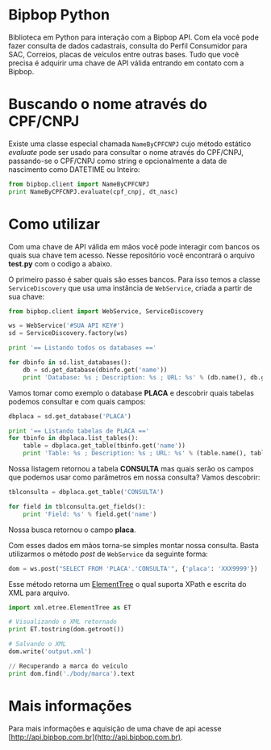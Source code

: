 # Bipbop Python

Biblioteca em Python para interação com a Bipbop API. Com ela você pode fazer consulta de dados cadastrais, consulta do Perfil Consumidor para SAC, Correios, placas de veículos entre outras bases. Tudo que você precisa é adquirir uma chave de API válida entrando em contato com a Bipbop.

# Buscando o nome através do CPF/CNPJ

Existe uma classe especial chamada `NameByCPFCNPJ` cujo método estático *evaluate* pode ser usado para consultar o nome através do CPF/CNPJ, passando-se o CPF/CNPJ como string e opcionalmente a data de nascimento como DATETIME ou Inteiro:

```python
from bipbop.client import NameByCPFCNPJ
print NameByCPFCNPJ.evaluate(cpf_cnpj, dt_nasc)
```

# Como utilizar

Com uma chave de API válida em mãos você pode interagir com bancos os quais sua chave tem acesso. Nesse repositório você encontrará o arquivo __test.py__ com o codigo a abaixo.

O primeiro passo é saber quais são esses bancos. Para isso temos a classe `ServiceDiscovery` que usa uma instância de `WebService`, criada a partir de sua chave:

```python
from bipbop.client import WebService, ServiceDiscovery

ws = WebService('#SUA API KEY#')
sd = ServiceDiscovery.factory(ws)

print '== Listando todos os databases =='

for dbinfo in sd.list_databases():
    db = sd.get_database(dbinfo.get('name'))
    print 'Database: %s ; Description: %s ; URL: %s' % (db.name(), db.get('description'), db.get('url'))
```

Vamos tomar como exemplo o database __PLACA__ e descobrir quais tabelas podemos consultar e com quais campos:

```python
dbplaca = sd.get_database('PLACA')

print '== Listando tabelas de PLACA =='
for tbinfo in dbplaca.list_tables():
    table = dbplaca.get_table(tbinfo.get('name'))
    print 'Table: %s ; Description: %s ; URL: %s' % (table.name(), table.get('description'), table.get('url'))
```

Nossa listagem retornou a tabela __CONSULTA__ mas quais serão os campos que podemos usar como parâmetros em nossa consulta? Vamos descobrir:

```python
tblconsulta = dbplaca.get_table('CONSULTA')

for field in tblconsulta.get_fields():
    print 'Field: %s' % field.get('name')

```

Nossa busca retornou o campo __placa__.

Com esses dados em mãos torna-se simples montar nossa consulta. Basta utilizarmos o método *post* de `WebService` da seguinte forma:

```python
dom = ws.post("SELECT FROM 'PLACA'.'CONSULTA'", {'placa': 'XXX9999'})
```

Esse método retorna um [ElementTree](https://docs.python.org/2/library/xml.etree.elementtree.html) o qual suporta XPath e escrita do XML para arquivo.

```python
import xml.etree.ElementTree as ET

# Visualizando o XML retornado
print ET.tostring(dom.getroot())

# Salvando o XML
dom.write('output.xml')

// Recuperando a marca do veículo
print dom.find('./body/marca').text
```

# Mais informações

Para mais informações e aquisição de uma chave de api acesse [http://api.bipbop.com.br](http://api.bipbop.com.br).
